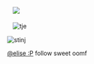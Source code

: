 
ㅤ![](https://komarev.com/ghpvc/?username=graveyardletters&color=4a6596&style=plastic&label=profile+glaze) 
ㅤㅤㅤㅤㅤㅤㅤㅤㅤㅤㅤㅤㅤㅤㅤㅤㅤㅤㅤㅤㅤㅤㅤㅤㅤㅤㅤㅤㅤㅤㅤㅤ

ㅤ![tje](https://github.com/user-attachments/assets/cd162342-f067-4e85-a9ee-675fabc6ff16)


![stinj](https://github.com/user-attachments/assets/073f67d6-0d51-4d61-86eb-9c20732f815c)

[@elise :P](https://github.com/akechuu) follow sweet oomf





